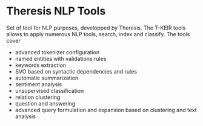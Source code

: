 # Theresis NLP Tools

Set of tool for NLP purposes, developped by Theresis.
The T-KEIR tools allows to apply numerous NLP tools, search, index and classify. The tools cover


  * advanced tokenizer configuration
  * named entities with validations rules
  * keywords extraction
  * SVO based on syntactic dependencies and rules
  * automatic summarization
  * sentiment analysis
  * unsupervised classification
  * relation clustering
  * question and answering
  * advanced query formulation and expansion based on clustering and text analysis


